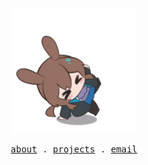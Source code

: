 <p align="center">
  <img alt="GIF" width="200" src="https://github.com/joshimello/joshimello/blob/main/loader.gif?raw=true"/>
</p>
<p align="center">
  <samp>
    <a href="https://joshualean.com/about">about</a> .
    <a href="https://joshualean.com/projects">projects</a> .
    <a href="mailto:joshualeanjw@gmail.com">email</a>
  </samp>
</p>
